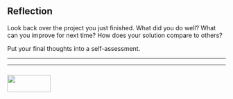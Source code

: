 ## Reflection

Look back over the project you just finished. What did you do well? What can you improve for next time?  How does your solution compare to others?

Put your final thoughts into a self-assessment. 

___
___
### <a href="http://elewa.education/blog" target="_blank"><img src="https://user-images.githubusercontent.com/18554853/34921062-506450ae-f97d-11e7-875f-6feeb26ad72d.png" width="100" height="40"/></a>